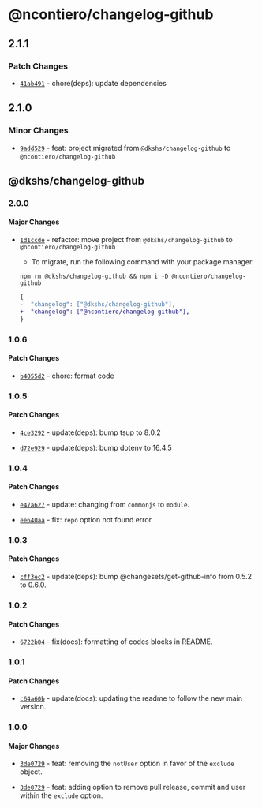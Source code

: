# @ncontiero/changelog-github

## 2.1.1

### Patch Changes

- [`41ab491`](https://github.com/ncontiero/changelog-github/commit/41ab491cf10399d11c87a0b356470bbed792967f) - chore(deps): update dependencies

## 2.1.0

### Minor Changes

- [`9add529`](https://github.com/ncontiero/changelog-github/commit/9add529e0302633def27bc713afabfeec452563b) - feat: project migrated from `@dkshs/changelog-github` to `@ncontiero/changelog-github`

## @dkshs/changelog-github

### 2.0.0

#### Major Changes

- [`1d1ccde`](https://github.com/ncontiero/changelog-github/commit/1d1ccde72beb805b0e2480e59bdc8113a99fc311) - refactor: move project from `@dkshs/changelog-github` to `@ncontiero/changelog-github`
  - To migrate, run the following command with your package manager:

  `npm rm @dkshs/changelog-github && npm i -D @ncontiero/changelog-github`

  ```diff
  {
  -  "changelog": ["@dkshs/changelog-github"],
  +  "changelog": ["@ncontiero/changelog-github"],
  }
  ```

### 1.0.6

#### Patch Changes

- [`b4055d2`](https://github.com/dkshs/changelog-github/commit/b4055d2e3185f307f8fd2ee156f10f49b5425935) - chore: format code

### 1.0.5

#### Patch Changes

- [`4ce3292`](https://github.com/dkshs/changelog-github/commit/4ce329215bfe90640df55f573715131b2c9e6fc7) - update(deps): bump tsup to 8.0.2

- [`d72e929`](https://github.com/dkshs/changelog-github/commit/d72e9291dd2938134d0308cd60ab709048db347e) - update(deps): bump dotenv to 16.4.5

### 1.0.4

#### Patch Changes

- [`e47a627`](https://github.com/dkshs/changelog-github/commit/e47a62715127c7c960cd1e41f097b624a5721a7f) - update: changing from `commonjs` to `module`.

- [`ee640aa`](https://github.com/dkshs/changelog-github/commit/ee640aa6d641285c9041449eaa1ba0e848151c98) - fix: `repo` option not found error.

### 1.0.3

#### Patch Changes

- [`cff3ec2`](https://github.com/dkshs/changelog-github/commit/cff3ec2f12b86ced6d3c3268fb1e2affc29707f5) - update(deps): bump @changesets/get-github-info from 0.5.2 to 0.6.0.

### 1.0.2

#### Patch Changes

- [`6722b04`](https://github.com/dkshs/changelog-github/commit/6722b0463c4bf02c87f600edc17d35577daa0c53) - fix(docs): formatting of codes blocks in README.

### 1.0.1

#### Patch Changes

- [`c64a60b`](https://github.com/dkshs/changelog-github/commit/c64a60b5ce02ed2cb39d6158e1f2e97abde24cc5) - update(docs): updating the readme to follow the new main version.

### 1.0.0

#### Major Changes

- [`3de0729`](https://github.com/dkshs/changelog-github/commit/3de072970dc5a322b2748eeb53996db64bd1b5d4) - feat: removing the `notUser` option in favor of the `exclude` object.

- [`3de0729`](https://github.com/dkshs/changelog-github/commit/3de072970dc5a322b2748eeb53996db64bd1b5d4) - feat: adding option to remove pull release, commit and user within the `exclude` option.
